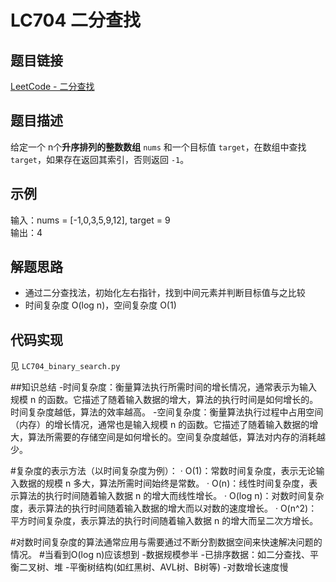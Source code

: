# LC704 二分查找

## 题目链接
[LeetCode - 二分查找](https://leetcode.cn/problems/binary-search/description/)

## 题目描述
给定一个 n个**升序排列的整数数组** `nums` 和一个目标值 `target`，在数组中查找 `target`，如果存在返回其索引，否则返回 `-1`。

## 示例
输入：nums = [-1,0,3,5,9,12], target = 9  
输出：4

## 解题思路
- 通过二分查找法，初始化左右指针，找到中间元素并判断目标值与之比较
- 时间复杂度 O(log n)，空间复杂度 O(1)

## 代码实现
见 `LC704_binary_search.py`

##知识总结
-时间复杂度：衡量算法执行所需时间的增长情况，通常表示为输入规模 n 的函数。它描述了随着输入数据的增大，算法的执行时间是如何增长的。时间复杂度越低，算法的效率越高。
-空间复杂度：衡量算法执行过程中占用空间（内存）的增长情况，通常也是输入规模 n 的函数。它描述了随着输入数据的增大，算法所需要的存储空间是如何增长的。空间复杂度越低，算法对内存的消耗越少。

#复杂度的表示方法（以时间复杂度为例）：
· O(1)：常数时间复杂度，表示无论输入数据的规模 n 多大，算法所需时间始终是常数。
· O(n)：线性时间复杂度，表示算法的执行时间随着输入数据 n 的增大而线性增长。
· O(log n)：对数时间复杂度，表示算法的执行时间随着输入数据的增大而以对数的速度增长。
· O(n^2)：平方时间复杂度，表示算法的执行时间随着输入数据 n 的增大而呈二次方增长。

#对数时间复杂度的算法通常应用与需要通过不断分割数据空间来快速解决问题的情况。
#当看到O(log n)应该想到
-数据规模参半
-已排序数据：如二分查找、平衡二叉树、堆
-平衡树结构(如红黑树、AVL树、B树等)
-对数增长速度慢
